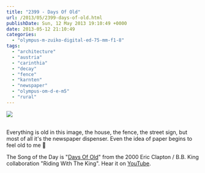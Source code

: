 ```yaml
---
title: "2399 - Days Of Old"
url: /2013/05/2399-days-of-old.html
publishDate: Sun, 12 May 2013 19:10:49 +0000
date: 2013-05-12 21:10:49
categories: 
  - "olympus-m-zuiko-digital-ed-75-mm-f1-8"
tags: 
  - "architecture"
  - "austria"
  - "carinthia"
  - "decay"
  - "fence"
  - "karnten"
  - "newspaper"
  - "olympus-om-d-e-m5"
  - "rural"
---
```

<div class="container">
<div class="center"><a target="_blank" href="https://d25zfm9zpd7gm5.cloudfront.net/1200x1200/2013/20130509_160436_lr.jpg"><img src="https://d25zfm9zpd7gm5.cloudfront.net/0600x0600/2013/20130509_160436_lr.jpg" /></a></div>
</div>
<br />

Everything is old in this image, the house, the fence, the street sign, but most of all it's the newspaper dispenser. Even the idea of paper begins to feel old to me 🙂

 The Song of the Day is "<a href="http://www.lyricsmode.com/lyrics/e/eric_clapton_bb_king/days_of_old.html" target="_blank">Days Of Old</a>" from the 2000 Eric Clapton / B.B. King collaboration "Riding With The King". Hear it on <a href="http://www.youtube.com/watch?v=NsrWLyJQkoM" target="_blank">YouTube</a>.
